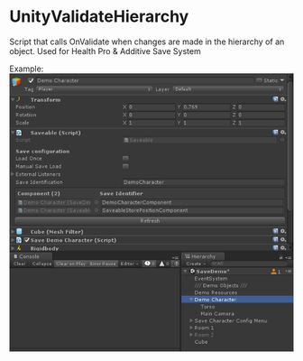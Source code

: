 # UnityValidateHierarchy
Script that calls OnValidate when changes are made in the hierarchy of an object. Used for Health Pro &amp; Additive Save System


Example:
![How it works](https://github.com/AlexMeesters/UnityValidateHierarchy/blob/master/2019-06-18_18-08-56.gif)
